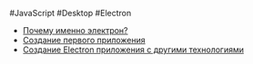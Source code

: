 #JavaScript #Desktop #Electron

- [Почему именно электрон?](_lessons/1%20Почему%20именно%20электрон.md)
- [Создание первого приложения](_lessons/Создание%20первого%20приложения.md)
- [Создание Electron приложения с другими технологиями](_lessons/Создание%20Electron%20приложения%20с%20другими%20технологиями.md)
